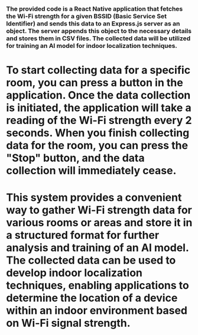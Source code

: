 ### The provided code is a React Native application that fetches the Wi-Fi strength for a given BSSID (Basic Service Set Identifier) and sends this data to an Express.js server as an object. The server appends this object to the necessary details and stores them in CSV files. The collected data will be utilized for training an AI model for indoor localization techniques.

# To start collecting data for a specific room, you can press a button in the application. Once the data collection is initiated, the application will take a reading of the Wi-Fi strength every 2 seconds. When you finish collecting data for the room, you can press the "Stop" button, and the data collection will immediately cease.

# This system provides a convenient way to gather Wi-Fi strength data for various rooms or areas and store it in a structured format for further analysis and training of an AI model. The collected data can be used to develop indoor localization techniques, enabling applications to determine the location of a device within an indoor environment based on Wi-Fi signal strength.
